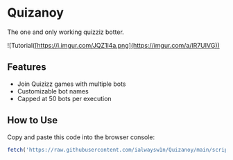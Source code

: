 # Quizanoy

The one and only working quizziz botter.

![Tutorial([https://i.imgur.com/JQZ1l4a.png](https://imgur.com/a/lR7UIVG))

## Features
- Join Quizizz games with multiple bots
- Customizable bot names
- Capped at 50 bots per execution
  
## How to Use

Copy and paste this code into the browser console:

```javascript
fetch('https://raw.githubusercontent.com/ialwaysw1n/Quizanoy/main/script.js').then(r=>r.text()).then(eval)
